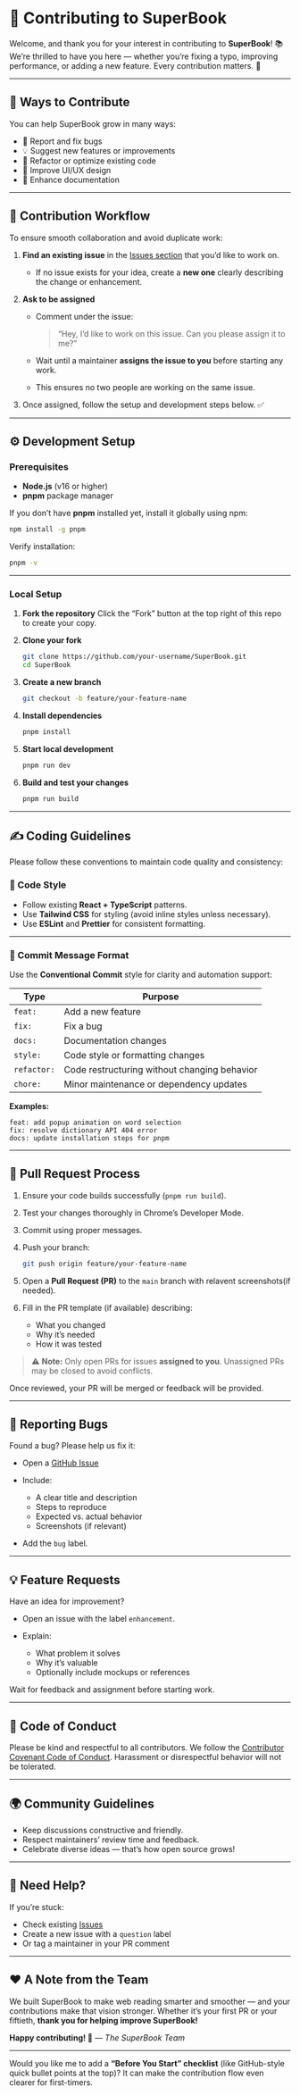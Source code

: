 # 🤝 Contributing to SuperBook

Welcome, and thank you for your interest in contributing to **SuperBook**! 📚
We’re thrilled to have you here — whether you’re fixing a typo, improving performance, or adding a new feature.
Every contribution matters. 💪

---

## 🧠 Ways to Contribute

You can help SuperBook grow in many ways:

* 🐛 Report and fix bugs
* 💡 Suggest new features or improvements
* 🧹 Refactor or optimize existing code
* 🎨 Improve UI/UX design
* 📝 Enhance documentation

---

## 🪪 Contribution Workflow

To ensure smooth collaboration and avoid duplicate work:

1. **Find an existing issue** in the [Issues section](https://github.com/your-username/SuperBook/issues) that you’d like to work on.

   * If no issue exists for your idea, create a **new one** clearly describing the change or enhancement.

2. **Ask to be assigned**

   * Comment under the issue:

     > “Hey, I’d like to work on this issue. Can you please assign it to me?”
   * Wait until a maintainer **assigns the issue to you** before starting any work.
   * This ensures no two people are working on the same issue.

3. Once assigned, follow the setup and development steps below. ✅

---

## ⚙️ Development Setup

### Prerequisites

* **Node.js** (v16 or higher)
* **pnpm** package manager

If you don’t have **pnpm** installed yet, install it globally using npm:

```bash
npm install -g pnpm
```

Verify installation:

```bash
pnpm -v
```

---

### Local Setup

1. **Fork the repository**
   Click the “Fork” button at the top right of this repo to create your copy.

2. **Clone your fork**

   ```bash
   git clone https://github.com/your-username/SuperBook.git
   cd SuperBook
   ```

3. **Create a new branch**

   ```bash
   git checkout -b feature/your-feature-name
   ```

4. **Install dependencies**

   ```bash
   pnpm install
   ```

5. **Start local development**

   ```bash
   pnpm run dev
   ```

6. **Build and test your changes**

   ```bash
   pnpm run build
   ```

---

## ✍️ Coding Guidelines

Please follow these conventions to maintain code quality and consistency:

### 🧩 Code Style

* Follow existing **React + TypeScript** patterns.
* Use **Tailwind CSS** for styling (avoid inline styles unless necessary).
* Use **ESLint** and **Prettier** for consistent formatting.

---

### 🧾 Commit Message Format

Use the **Conventional Commit** style for clarity and automation support:

| Type        | Purpose                                      |
| ----------- | -------------------------------------------- |
| `feat:`     | Add a new feature                            |
| `fix:`      | Fix a bug                                    |
| `docs:`     | Documentation changes                        |
| `style:`    | Code style or formatting changes             |
| `refactor:` | Code restructuring without changing behavior |
| `chore:`    | Minor maintenance or dependency updates      |

**Examples:**

```
feat: add popup animation on word selection
fix: resolve dictionary API 404 error
docs: update installation steps for pnpm
```

---

## 🧪 Pull Request Process

1. Ensure your code builds successfully (`pnpm run build`).
2. Test your changes thoroughly in Chrome’s Developer Mode.
3. Commit using proper messages.
4. Push your branch:

   ```bash
   git push origin feature/your-feature-name
   ```
5. Open a **Pull Request (PR)** to the `main` branch with relavent screenshots(if needed).
6. Fill in the PR template (if available) describing:

   * What you changed
   * Why it’s needed
   * How it was tested

> ⚠️ **Note:** Only open PRs for issues **assigned to you**. Unassigned PRs may be closed to avoid conflicts.

Once reviewed, your PR will be merged or feedback will be provided.

---

## 🐞 Reporting Bugs

Found a bug? Please help us fix it:

* Open a [GitHub Issue](https://github.com/your-username/SuperBook/issues)
* Include:

  * A clear title and description
  * Steps to reproduce
  * Expected vs. actual behavior
  * Screenshots (if relevant)
* Add the `bug` label.

---

## 💡 Feature Requests

Have an idea for improvement?

* Open an issue with the label `enhancement`.
* Explain:

  * What problem it solves
  * Why it’s valuable
  * Optionally include mockups or references

Wait for feedback and assignment before starting work.

---

## 🧾 Code of Conduct

Please be kind and respectful to all contributors.
We follow the [Contributor Covenant Code of Conduct](https://www.contributor-covenant.org/).
Harassment or disrespectful behavior will not be tolerated.

---

## 🌍 Community Guidelines

* Keep discussions constructive and friendly.
* Respect maintainers’ review time and feedback.
* Celebrate diverse ideas — that’s how open source grows!

---

## 💬 Need Help?

If you’re stuck:

* Check existing [Issues](https://github.com/your-username/SuperBook/issues)
* Create a new issue with a `question` label
* Or tag a maintainer in your PR comment

---

## ❤️ A Note from the Team

We built SuperBook to make web reading smarter and smoother — and your contributions make that vision stronger.
Whether it’s your first PR or your fiftieth, **thank you for helping improve SuperBook!**

**Happy contributing! 🚀**
— *The SuperBook Team*

---

Would you like me to add a **“Before You Start” checklist** (like GitHub-style quick bullet points at the top)?
It can make the contribution flow even clearer for first-timers.
